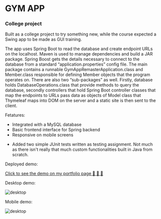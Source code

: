 # GYM APP

### College project

Built as a college project to try something new, while the course expected a Swing app to be made as GUI training.

The app uses Spring Boot to read the database and create endpoint URLs on the localhost. Maven is used to manage dependencies and build a JAR package. Spring Boost gets the details necessary to connect to the database from a standard “application.properties” config file. The main package contains a runnable GymAppRemasterApplication.class and Member.class responsible for defining Member objects that the program operates on. There are also two “sub-packages” as well. Firstly, database holds DatabaseOperations.class that provide methods to query the database, secondly controllers that hold Spring Boot controller classes that map the endpoints to URLs pass data as objects of Model class that Thymeleaf maps into DOM on the server and a static site is then sent to the client.

Fetatures: 

- Integrated with a MySQL database
- Basic frontend interface for Spring backend
- Responsive on mobile screens

* Added two simple JUnit tests written as testing assignment. Not much as there isn't really that much custom functionalities built in Java from scratch.


Deployed demo:

[Click to see the demo on my portfolio page  🚀 🚀 🚀](http://tomgora.online:8080/gym_home)


Desktop demo:

![desktop](./assets/desktop_demo.apng)

Mobile demo:

![desktop](./assets/mobile_demo.apng)
